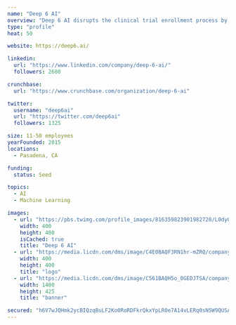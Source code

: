 ```yaml
---
name: "Deep 6 AI"
overview: "Deep 6 AI disrupts the clinical trial enrollment process by transforming the way researchers identify eligible patients. Using artificial intelligence and natural language processing to mine structured and unstructured patient data, DEEP 6 AI finds more, better-matching patients for trials in minutes, not months."
type: "profile"
heat: 50

website: https://deep6.ai/

linkedin:
  url: "https://www.linkedin.com/company/deep-6-ai/"
  followers: 2680

crunchbase:
  url: "https://www.crunchbase.com/organization/deep-6-ai"

twitter:
  username: "deep6ai"
  url: "https://twitter.com/deep6ai"
  followers: 1325

size: 11-50 employees
yearFounded: 2015
locations:
  - Pasadena, CA

funding:
  status: Seed

topics:
  - AI
  - Machine Learning

images:
  - url: "https://pbs.twimg.com/profile_images/816359823901982720/L0dyQMfw_400x400.jpg"
    width: 400
    height: 400
    isCached: true
    title: "Deep 6 AI"
  - url: "https://media.licdn.com/dms/image/C4E0BAQF3RN1hr-mZRQ/company-logo_400_400/0?e=1582761600&v=beta&t=7SQXh5-24E09tHxEjlcGNBKHsBv6aKIbmHd6PjPllaU"
    width: 400
    height: 400
    title: "logo"
  - url: "https://media.licdn.com/dms/image/C561BAQH5o_0GEDJTSA/company-background_10000/0?e=1574802000&v=beta&t=JWy2P1mLeF_41Z92MkYArHMXeYacHm0rFTeIATJVU-Q"
    width: 1400
    height: 425
    title: "banner"

secured: "h6V7wJQHmk2ycBIQzqBuLF2Ko0RoRDFkrQkxYpLR0e7A14vLERq0sN5W9QUSAbgLlSl/qlcJYgoaKOcS8QTdQBh4JHKHcvTxlgLDF4B5SADJoaBQO5p6RaYXiqKbeaoIYrIODiL5+F5e6UFGNC+P3e9oA/zjtynGkAOTde4riP8LUcHHxWyyYFz9XPbHEWAbs2OtvcmPqvouxR2Tkyk5i+8E73FmnJ+iWtVdhUQHFqM2rqz4PD87MLX7Ohtui6fJJtruQ3sJ4UEfFyOpOVnIEgJ+UA7qEXy7tGHK8lIosh66LdOHYTn8nzRoKLynDE6HzEMiDzIGEkqBgZp8HhL2/XysxXbmXT80J3TPpGMOJsg9yVN4D4xsoZsFg00Q4Vrh;Pz7ghSz5+TdmytxwZPnXeQ=="
---
```


